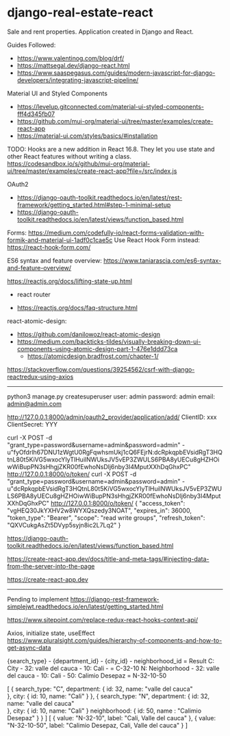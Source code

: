 # django-real-estate-react
Sale and rent properties. Application created in Django and React.

Guides Followed: 
- https://www.valentinog.com/blog/drf/
- https://mattsegal.dev/django-react.html
- https://www.saaspegasus.com/guides/modern-javascript-for-django-developers/integrating-javascript-pipeline/

Material UI and Styled Components
- https://levelup.gitconnected.com/material-ui-styled-components-fff4d345fb07 
- https://github.com/mui-org/material-ui/tree/master/examples/create-react-app
- https://material-ui.com/styles/basics/#installation



TODO: Hooks are a new addition in React 16.8. They let you use state and other React features without writing a class.
 https://codesandbox.io/s/github/mui-org/material-ui/tree/master/examples/create-react-app?file=/src/index.js
 
 OAuth2
  * https://django-oauth-toolkit.readthedocs.io/en/latest/rest-framework/getting_started.html#step-1-minimal-setup
 *  https://django-oauth-toolkit.readthedocs.io/en/latest/views/function_based.html
 
 Forms:
 https://medium.com/codefully-io/react-forms-validation-with-formik-and-material-ui-1adf0c1cae5c
    Use React Hook Form  instead: https://react-hook-form.com/
    
ES6 syntax and feature overview: 
https://www.taniarascia.com/es6-syntax-and-feature-overview/

https://reactjs.org/docs/lifting-state-up.html

- react router

- https://reactjs.org/docs/faq-structure.html

react-atomic-design:
* https://github.com/danilowoz/react-atomic-design
* https://medium.com/backticks-tildes/visually-breaking-down-ui-components-using-atomic-design-part-1-476e1ddd73ca
    * https://atomicdesign.bradfrost.com/chapter-1/

https://stackoverflow.com/questions/39254562/csrf-with-django-reactredux-using-axios


----

python3 manage.py createsuperuser
    user: admin
    password: admin
    email: admin@admin.com
    
http://127.0.0.1:8000/admin/oauth2_provider/application/add/
ClientID: xxx 
ClientSecret: YYY 

curl -X POST -d "grant_type=password&username=admin&password=admin" -u"fyOfdrlh67DNU1zWgtU0RgFqwhsmUkj1cQ6FEjrN:dcRpkqpbEVsidRgT3HQtnL80t5KiVG5wxocYIyTlHuilNWUksJV5vEP3ZWULS6PBA8yUECu8gHZHOiwWiBupPN3sHhgjZKR00fEwhoNsDlj6nby3I4MputXXhDqGhxPC" http://127.0.0.1:8000/o/token/
curl -X POST -d "grant_type=password&username=admin&password=admin" -u"dcRpkqpbEVsidRgT3HQtnL80t5KiVG5wxocYIyTlHuilNWUksJV5vEP3ZWULS6PBA8yUECu8gHZHOiwWiBupPN3sHhgjZKR00fEwhoNsDlj6nby3I4MputXXhDqGhxPC" http://127.0.0.1:8000/o/token/
    {
        "access_token": "vgHEQ30JkYXHV2w8WYXQszedy3NOAT", 
        "expires_in": 36000, 
        "token_type": "Bearer", 
        "scope": "read write groups", 
        "refresh_token": "QXVCukgAsZt5DVyp5syjn8ic2L7Lq2"
    }

https://django-oauth-toolkit.readthedocs.io/en/latest/views/function_based.html

https://create-react-app.dev/docs/title-and-meta-tags/#injecting-data-from-the-server-into-the-page


https://create-react-app.dev

---

Pending to implement https://django-rest-framework-simplejwt.readthedocs.io/en/latest/getting_started.html

https://www.sitepoint.com/replace-redux-react-hooks-context-api/

Axios, initialize state, useEffect
https://www.pluralsight.com/guides/hierarchy-of-components-and-how-to-get-async-data



{search_type}		-	{department_id}			- 	{city_id}		-	neighborhood_id 		= 	Result
C: City				-	32: valle del cauca		-	10: Cali 		-							=	C-32-10 
N: Neighborhood		-	32: valle del cauca		-	10: Cali		-	50: Calimio Desepaz		=	N-32-10-50

[
   {
        search_type: "C",
        department: {
            id: 32,
            name: "valle del cauca"    
        },
        city: {
            id: 10,
            name: "Cali"
        }
    },
    {
        search_type: "N",
        department: {
            id: 32,
            name: "valle del cauca"    
        },
        city: {
            id: 10,
            name: "Cali"
        }
        neighborhood: {
            id: 50,
            name : "Calimio Desepaz"
        }
    }
]
[
	{
		value: "N-32-10",
		label: "Cali, Valle del cauca"
	},
	{
		value: "N-32-10-50",
		label: "Calimio Desepaz, Cali, Valle del cauca"
	}
]
